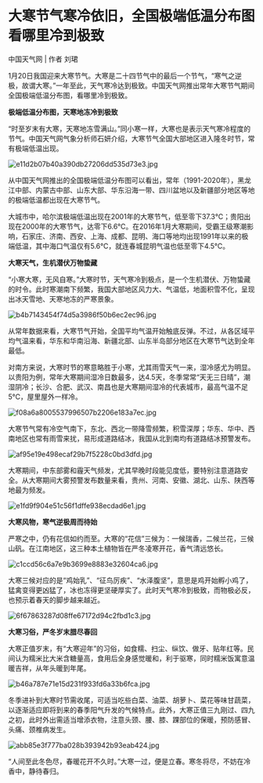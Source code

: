 # 大寒节气寒冷依旧，全国极端低温分布图看哪里冷到极致

中国天气网 | 作者 刘珺

1月20日我国迎来大寒节气。大寒是二十四节气中的最后一个节气，“寒气之逆极，故谓大寒。”一年至此，天气寒冷达到极致。中国天气网推出常年大寒节气期间全国极端低温分布图，看哪里冷到极致。

**极端低温分布图，天寒地冻冷到极致**

“时至岁末有大寒，天寒地冻雪满山。”同小寒一样，大寒也是表示天气寒冷程度的节气。中国天气网气象分析师石妍介绍，大寒节气全国大部地区进入隆冬时节，常有极端低温出现。

![e11d2b07b40a390db27206dd535d73e3.jpg](https://raw.githubusercontent.com/qqhsx/qqnews_image/main/2024/01/20/大寒节气寒冷依旧，全国极端低温分布图看哪里冷到极致/e11d2b07b40a390db27206dd535d73e3.jpg)

从中国天气网推出的全国极端低温分布图可以看出，常年（1991-2020年），黑龙江中部、内蒙古中部、山东大部、华东沿海一带、四川盆地以及新疆部分地区等地的极端低温都出现在大寒节气。

大城市中，哈尔滨极端低温出现在2001年的大寒节气，低至零下37.3℃；贵阳出现在2000年的大寒节气，达零下6.6℃。在2016年1月大寒期间，受霸王级寒潮影响，石家庄、济南、西安、上海、成都、昆明、海口等地均出现1991年以来的极端低温，其中海口气温仅有5.6℃，就连春城昆明气温也低至零下4.5℃。

**大寒天气，生机潜伏万物蛰藏**

“小寒大寒，无风自寒。”大寒时节，天气寒冷到极点，是一个生机潜伏、万物蛰藏的时令。此时寒潮南下频繁，我国大部地区风力大、气温低，地面积雪不化，呈现出冰天雪地、天寒地冻的严寒景象。

![b4b7143454f74d5a3986f50b6ec2ec96.jpg](https://raw.githubusercontent.com/qqhsx/qqnews_image/main/2024/01/20/大寒节气寒冷依旧，全国极端低温分布图看哪里冷到极致/b4b7143454f74d5a3986f50b6ec2ec96.jpg)

从常年数据来看，大寒节气开始，全国平均气温开始触底反弹。不过，从各区域平均气温来看，华东和华南沿海、新疆北部、山东半岛部分地区在大寒节气达到全年最低。

对南方来说，大寒时节的寒意略胜于小寒，尤其雨雪天气一来，湿冷感尤为明显。以贵阳为例，常年大寒期间湿冷日数最多，达4.5天，冬季常常“天无三日晴”，潮湿阴冷；长沙、合肥、武汉、南昌也是大寒期间湿冷的代表城市，最高气温不足5℃，屋里屋外一样冷。

![f08a6a8005537996507b2206e183a7ec.jpg](https://raw.githubusercontent.com/qqhsx/qqnews_image/main/2024/01/20/大寒节气寒冷依旧，全国极端低温分布图看哪里冷到极致/f08a6a8005537996507b2206e183a7ec.jpg)

大寒节气常有冷空气南下，东北、西北一带降雪频繁，积雪深厚；华东、华中、西南地区也常有雨雪来扰，易形成道路结冰，我国从北到南均有道路结冰预警发布。

![af95e19e498ecaf29b7f5228c0bd3dfd.jpg](https://raw.githubusercontent.com/qqhsx/qqnews_image/main/2024/01/20/大寒节气寒冷依旧，全国极端低温分布图看哪里冷到极致/af95e19e498ecaf29b7f5228c0bd3dfd.jpg)

大寒期间，中东部雾和霾天气频发，尤其早晚时段能见度低，要特别注意道路安全。从大寒期间大雾预警发布数量来看，贵州、河南、安徽、湖北、山东、陕西等地最为频发。

![e1fd9f904e51c56f1dffe938ecdad6e1.jpg](https://raw.githubusercontent.com/qqhsx/qqnews_image/main/2024/01/20/大寒节气寒冷依旧，全国极端低温分布图看哪里冷到极致/e1fd9f904e51c56f1dffe938ecdad6e1.jpg)

**大寒风物，寒气逆极周而待始**

严寒之中，仍有花信如约而至。大寒的“花信”三候为：一候瑞香，二候兰花，三候山矾。在江南地区，这三种本土植物皆在严冬凌寒开花，香气清远悠长。

![c1ccd56c6a7e9b3699e8883e32604ca6.jpg](https://raw.githubusercontent.com/qqhsx/qqnews_image/main/2024/01/20/大寒节气寒冷依旧，全国极端低温分布图看哪里冷到极致/c1ccd56c6a7e9b3699e8883e32604ca6.jpg)

大寒三候对应的是“鸡始乳”、“征鸟厉疾”、“水泽腹坚”，意思是鸡开始孵小鸡了，猛禽变得更凶猛了，冰也冻得更坚硬厚实了。此时天气寒冷到极致，而物极必反，也预示着春天的脚步越来越近。

![6f67863287d08ffe67172d94c2fbd1c3.jpg](https://raw.githubusercontent.com/qqhsx/qqnews_image/main/2024/01/20/大寒节气寒冷依旧，全国极端低温分布图看哪里冷到极致/6f67863287d08ffe67172d94c2fbd1c3.jpg)

**大寒习俗，严冬岁末腊尽春回**

大寒正值岁末，有“大寒迎年”的习俗，如食糯、扫尘、纵饮、做牙、贴年红等。民间认为糯米比大米含糖量高，食用后全身感觉暖和，利于驱寒，同时糯米饭寓意温暖吉祥，从年头暖到年尾。

![b46a787e71e15d231f933fd6a33b6fca.jpg](https://raw.githubusercontent.com/qqhsx/qqnews_image/main/2024/01/20/大寒节气寒冷依旧，全国极端低温分布图看哪里冷到极致/b46a787e71e15d231f933fd6a33b6fca.jpg)

冬季进补到大寒时节需收尾，可适当吃些白菜、油菜、胡萝卜、菜花等味甘蔬菜，以逐渐适应即将到来的春季阳气升发的气候特点。此外，大寒正值三九刚过、四九之初，此时外出需适当增添衣物，注意头颈、腰、膝、踝部位的保暖，预防感冒、头痛、颈椎病发生。

![abb85e3f777ba028b393942b93eab424.jpg](https://raw.githubusercontent.com/qqhsx/qqnews_image/main/2024/01/20/大寒节气寒冷依旧，全国极端低温分布图看哪里冷到极致/abb85e3f777ba028b393942b93eab424.jpg)

“人间至此冬色尽，春暖花开不久时。”大寒一过，便是立春。寒冬将尽，不妨在冷香中，静待春归。

